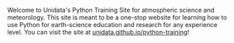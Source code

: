 Welcome to Unidata's Python Training Site for atmospheric science and meteorology. This site is meant
to be a one-stop website for learning how to use Python for earth-science education and research
for any experience level. You can visit the site at 
[unidata.github.io/python-training](https://unidata.github.io/python-training)!